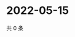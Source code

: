 # 2022-05-15

共 0 条

<!-- BEGIN WEIBO -->
<!-- 最后更新时间 Sun May 15 2022 22:00:59 GMT+0800 (China Standard Time) -->

<!-- END WEIBO -->
